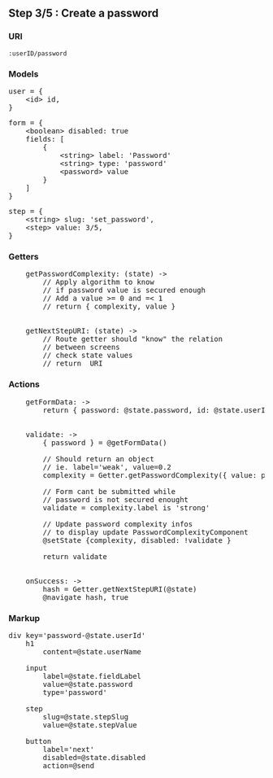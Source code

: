 

## Step 3/5 : Create a password

### URI

`:userID/password`


### Models

<pre>
user = {
	&lt;id&gt; id,
}
</pre>
<pre>
form = {
	&lt;boolean&gt; disabled: true
	fields: [
		{
		    &lt;string&gt; label: 'Password'
		    &lt;string&gt; type: 'password'
		    &lt;password&gt; value
		}
	]
}
</pre>
<pre>
step = {
	&lt;string&gt; slug: 'set_password',
	&lt;step&gt; value: 3/5,
}
</pre>


### Getters

<pre>
    getPasswordComplexity: (state) ->
        // Apply algorithm to know
        // if password value is secured enough
        // Add a value >= 0 and =< 1
        // return { complexity, value }


    getNextStepURI: (state) ->
        // Route getter should "know" the relation
        // between screens
        // check state values
        // return <URI> URI
</pre>


### Actions

<pre>
    getFormData: ->
        return { password: @state.password, id: @state.userID }


    validate: ->
        { password } = @getFormData()

        // Should return an object
        // ie. label='weak', value=0.2
        complexity = Getter.getPasswordComplexity({ value: password })        

        // Form cant be submitted while
        // password is not secured enought
        validate = complexity.label is 'strong'

        // Update password complexity infos
        // to display update PasswordComplexityComponent
        @setState {complexity, disabled: !validate }

        return validate


    onSuccess: ->
        hash = Getter.getNextStepURI(@state)
        @navigate hash, true
</pre>


### Markup
<pre>
div key='password-@state.userId'
	h1
		content=@state.userName

    input
        label=@state.fieldLabel
        value=@state.password
        type='password'

	step
		slug=@state.stepSlug
		value=@state.stepValue

	button
		label='next'
        disabled=@state.disabled
		action=@send
</pre>
